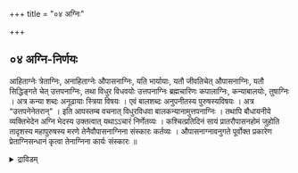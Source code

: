 +++
title = "०४ अग्निः"

+++

## ०४ अग्नि-निर्णयः

आहिताग्नेः त्रेताग्निः, अनाहिताग्नेः औपासनाग्निः, यति भार्यायाः, यतौ जीवतिचेत् औपासनाग्निः, यतौ सिद्धिङ्गते चेत् उत्तपनाग्निः, तथा विधुर विधवयोः उत्तपनाग्निः ब्रह्मचारिणः कपालाग्निः, कन्याबालयोः, तुषाग्निः । अत्र कन्या शब्दः अनूढायाः स्त्रिया विषयः । एवं बालशब्दः अनुपनीतस्य पुरुषस्यविषयः । अत्र “उत्तपनेनेतरान्" । इति आपस्तम्ब वचनात् विधुरविधवा बालकन्यानामुत्तपनाग्निः । तथापि बौधायनीये व्यक्तिभेदेन अग्नि भेदस्य उक्तत्वात् यथाऽऽचारं निर्णेतव्यः । कश्चित्प्रतिदिनं सायं प्रातरौपासनहोमं जुहोति तादृशस्य महापुरुषस्य मरणे तेनैवौपासनाग्निना संस्कारः कर्तव्यः । औपासनाग्नावनुगते पूर्वोक्त प्रकारेण प्रेताग्निसन्धानं कृत्वा तेनाग्निना कार्यः संस्कारः ॥

<details><summary>द्राविडम्</summary>

### 4 அக்நி நிர்ணயம்

ஆஹிதாக்னியை த்ரேதாக்னியினாலும், ஜீவித்திருக்கும் யதியினுடைய பார்யை, ஜீவித்திருக்கும் புருஷனுடைய பார்யை, பார்யை ஜீவித்திருக்கும் இவர்களை ஔபாஸனாக்னியினாலும், விதுரன் (மனைவியை இழந்தவன்), விதவை, ஸித்தி அடைந்த யதியின் பார்யை இவர்களை உத்தபனாக்னியினாலும் பிரம்மச்சாரியை கபாலாக்னியினாலும், விவாஹமாகாத கன்யை, உபநயனமாகாத பாலன் இவர்களை துஷாக்னியினாலும் ஸம்ஸ்காரம் செய்ய வேண்டும். கணவன்

ஒரு மஹா புருஷன் பிரதி தினமும் இரு வேளைகளிலும் ஔபாஸனம் செய்து அக்நியை தாரணம் செய்து

13

கொண்டிருக்கும்போது இருவரில் (6) ஒருவர்

இறந்தாலும் அவர்களுடைய ஔபாஸனாக்னியைக் கொண்டே அவர்களுடைய ஸம்ஸ்காரத்தைச் செய்ய வேண்டும்.

ஔபாஸனாக்னி அணைந்திருந்தாலும் ஔபாஸனம் விடப்பட்டிருந்தாலும் முதலில் சொன்ன ப்ரேதாக்நி ஸந்தானம் செய்து கர்மாவைத் தொடங்க வேண்டும்.

<details>

## ०५ उत्तपनाग्नि-सन्धानम्

प्रणम्य प्राचीनावीती, 

<div class="js_include" includetitle="false" newlevelforh1="5" unfilled url="/vedAH_yajuH/taittirIyam/sUtram/ApastambaH/gRhyam/paddhatiH/shrIvaiShNavaH/mantrAdi/asheShe_pariShat_svIkRtya.md">
<details open><summary><h5>अशेषे हे परिषत् ...{Loading}...</h5></summary>

> स्वामिनः!  
अशेषे हे परिषत्  
भवत्-पादमूले मया समर्पिताम् इमां सौवर्णीं यत्-किञ्चिद्-दक्षिणां  
यथोक्तदक्षिणामिव स्वीकृत्य  

</details>
</div>  

गोत्रस्य शर्मणः ममपितुः प्रेतस्य (गोत्राया ... नाम्न्याया मम मातुः प्रेतायाः) पैतृ मेधिक संस्कारार्थं उत्तपनाग्नि सन्धानं कर्तुं योग्यता सिद्धिमनुगृहाण । उपवीती प्राणानायम्य । प्राचीनावीती । गोत्रस्य शर्मणः ममपितुः प्रेतस्य पैतृमेधिकसंस्कारार्थं उत्तपनाग्निसन्धानं करिष्ये ॥ दर्भेष्वग्निं समारोप्य पुनर्दर्भेषु संस्थितः । पुनर्मुष्ट्यन्तरारूढो वह्निरुत्तपनाह्वयः ॥ इत्युक्त प्रकारेण मुष्टित्रय दहनात्सम्पादितोऽग्निः उत्तपनाग्निः । तमग्निमुत्पाद्य स्थण्डिलकल्पनादि प्रेताग्निसन्धानवत् दर्वी संस्कारान्तं कृत्वा, अप्रदक्षिणं परिषिच्य द्वादशगृहीतेनाज्येन जुहोति 

> अयाश्च, अ॒ग्नेऽसि, अ॒न॒भि॒ शस्तीश्चॅ, स॒त्यमॅत्वं, अया असि । अयसा, मनॅसा, धृतः, अ॒यसा॑, हव्यमूहिषे, अयानॅः, धेहि भेषजं स्वाहा॑ । (अग्नये अयसे, इदन्नमम) । 
[[TODO: परिष्कार्यम्]]

प्रत्येकं चतुर्गृहीतेन पुरुषसूक्तेन जुहोति । सर्वत्र पुरुषाय नारायणाय इदन्नमम इति उद्देश्यत्यागः ॥ 

> सहस्रं शीर्षा, पुरुषः । सहस्राक्षः, स॒हस्रपात् । सभूमिं, वि॒श्वतो॑ वृ॒त्वा । अत्यतिष्ठत्, द॒शाङ्गुलं स्वाहा॑ । पुरु॑षए॒वेदं, सर्व॑म् । यद्भूतं, यच्च॒ भव्य॑म् । उ॒तामृ॒त॒त्वस्य, ईशॉनः । यदन्नेन, अति॒रोहॅति॒स्वाहा॑ । ए॒तावॉनस्य, म॒हि॒मा । अतो ज्यायाँश्च, पूरु॑षः । पार्दोऽस्य, विश्वभूतानि । त्रि॒पादस्य, अ॒मृते॑न्दि॒वि स्वाहा॑ । त्रि॒पादूर्ध्वः, उदैत्पुरु॑षः । पादो॑ऽस्य, इहाभॅवात्, पुनॅः । ततो विष्वॅङ्, व्यॅक्रामत्, साशनानशने, अभि-स्वाहा॑ । तस्मा॑त् वि॒राट्, अ॒जा॒यत । वि॒राजॅः, अधिं, पूरुषः । सजातः, अत्यॅरिच्यत । प॒श्चात्, भूमिं, अथो॑ पु॒रः स्वाहा॑ ।

यत्पुरु॑षेण, ह॒विषा॑ । दे॒वाः, यज्ञं, अलॅन्वत । वसन्तो अस्य, आ॒सी॒दाज्यं॑ । ग्रीष्मः, इ॒ध्मः श॒रद्ध॒विः स्वाहा॑ । स॒प्तास्यॉसन्, प॒रि॒धयॅः । त्रिस्स॒प्त, स॒मिधः, कृ॒ताः । दे॒वायत्, य॒ज्ञं, त॒न्वा॒नाः । अबॅध्नन्, पुरुँषं, प॒शुं-स्वाहा॑ । तं य॒ज्ञं, बर्हिषि, प्रौक्षन् । पुरुषं, जातं, अग्रतः । तेन दे॒वाः, अयजन्त । साध्याः, ऋषयश्चये स्वाहा,




16


17

दहनदिनकत्यं

आरण्यान्, तस्मा॑त्, य॒ज्ञात्, सर्वहुतँः । सम्भृतं, पृ॒षदाज्यं । प॒शूऽस्तान्, चक्रे, वायव्या॑न् । ग्राम्याश्च ये स्वाहा॑ । तस्मा॑द्य॒ज्ञात्, सर्वहुतँः। ऋच॒स्सामॉनि, जज्ञिरे । छन्दॉसि, जज्ञिरे, तस्मा॑त् । यतु॒ स्तस्मा॑त् अजायत स्वाहा॑ । तस्माददधा॑ः, अजायन्त । ये केचॅ, उभयादतः । गॉवॊह, ज॒शि॑रे॒ तस्मा॑त् । तस्मा॑त् जाताः अ॒जा॒वयः॒ स्वाहा॑। यत्पुरु॑षं, व्यॅदधुः । क॒ति॒धा, व्यॅकल्पयन् । मुखं किमॅस्य, कौबाहू । कावूरू, पादावुच्येते॒ " स्वाहा॑ ।

चक्षौः, ब्राह्मणो॑ऽस्य, मुखमासीत् । बाहू, राजन्यः कृतः । ऊरू, तदस्य, यद्वैश्यॅः। प॒द्भयां, शूद्रः, अ॒जा॑य॒त॒ स्वाहा॑ । च॒न्द्रमा॑ः, मनॅसः, जा॒तः। सूर्य॑ः, अ॒जा॒ाय॒त। मुखा॑त्, इन्द्र॒श्च, अ॒ग्निश् । प्रा॒णात्, वायुः, अ॒जा॒ाय॒त॒ स्वाहा॑। नाभ्या॑ः, आ॒सी॒ीत्, अ॒न्तरि॑क्षम् । शीर्ष्णः, द्यौः, समँवर्तत। प॒द्भ्यां, भूमिँः, दिशॅः, श्रोत्रा॑त् । तथॉलो॒कान्, अ॒क॒ल्प॒य॒न् स्वाहा॑ वेद॒दा॒हं, ए॒तं, पुरु॑षं, म॒हान्त॑म्। आ॒दि॒त्यवॅर्णं, तस॒स्तु, पारे। सर्वांणि, रूपाणि, विचित्ī, धीरॅः। नामॉनि कृत्वा, अभिवदन्, यदास्ते॑ स्वाहा॑ पु॒रस्ता॑त्, यमुॅदाज॒हारॆ । श॒क्रः, प्रवि॒िद्वान्, प्रदिशः, चतॅस्रः । तमे॒वं, वि॒द्वान्, अ॒मृते॑ इ॒ह, भवति॒। नान्यः पन्था॑ः, अयॅनाय, वि॒िद्य॒ते, स्वाहा॑ य॒ज्ञेनँ, यज्ञं, अयजन्त, देवाः। तानिँ, धमाँणि, प्रथमानिँ, आसन् । तेनाकै, धा॒ता, " "




माहेमानँः, सचन्ते। यत्र पूर्वे, साध्याः सन्ति देवाः स्वाहा॑, पुरुषाय " ? प्रतिस्वाहाकारं वक्तव्यः इति नारायणाय इदन्नमम अय मुद्देश्यत्यागः पूर्वमेबोक्तम् ॥

अथवा चतुर्गृहीतं गृहीत्वा पुरुषसूक्तं समग्रमुक्त्ता अन्ते सन्तँदे॒वास्स्वाहा॑ इत्येकामाहुतिं वा जुहुयात् ॥ अनाज्ञातादित्रयं, भूरादि चतुष्टयञ्चहुत्वाऽप्रदक्षिणं परिषिञ्चेत् । अनेनाग्निनासंस्कुर्यात् ॥

### 5 உத்தபனாக்னி ஸந்தானம்

அனுஜ்ஞை, ஸங்கல்ப்பம். மூன்று “தர்ப்ப முடிச்சு” தயார் செய்து கொண்டு, முதல் முடிச்சில் அக்நியை ஸம்பாதித்து, அதன் வழியாக இரண்டாவது முடிச்சில் அக்நியைக் கொளுத்தி, முதலாவதை விட்டு விட்டு இரண்டாவதிலிருந்து மூன்றாவதில் அக்நியைச் சம்பாதித்து இரண்டாவதையும் கீழே போட்டு விட்டு, மூன்றாவதை விருத்தி செய்து அதில் கீழே சொல்லப்படும் ஹோமங்களைச் செய்தால் "உத்தபனாக்னி" எனப்படும். அக்நி ப்ரதிஷ்டை, தர்வீ ஸம்ஸ்காராந்தம் செய்து அப்ரதக்ஷிண பரிஷேசனம், 12 தடவை எடுக்கப்பட்ட நெய்யை "அயாச்ச" என்கிற மந்திரத்தினால் ஹோமம் செய்து புருஷ ஸூக்தத்தினால் நான்கு-நான்கு தடவை எடுக்கப்பட்ட நெய்யைக் கொண்டு ஒவ்வொரு மந்திரத்தினாலும் (நான்கு-நான்கு வாக்யத்தினாலும்)
ஹோமம் செய்ய வேண்டும். அதற்கு முடியாதவர்கள் நான்கு தடவை மட்டும் நெய்யை எடுத்துக் கொண்டு புருஷ ஸூக்தம் முழுவதையும் சொல்லி, ஒரே ஆஹுதியாகச் செய்யலாம். அநாஜ்ஞாத த்ரயம், வ்யாஹ்ருதி சதுஷ்டயம், பூர்ணாஹுதி இதுதான் உத்தபனாக்னி. இதைக் கொண்டு ஸம்ஸ்காரம் செய்ய வேண்டியர்களுக்குச் செய்யலாம்.

## ०६ कपालाग्नि-सन्धानम्

गोत्रस्य शर्मणः अस्य पैतृमेधिक संस्कारार्थं कपालाग्निमुत्पादयितुं कपालाग्निमुत्पादयिष्ये। मृच्छारावं अग्नौ निष्टप्य तस्मिन्करीष शकलान् क्षिप्त्व करिषो यदाज्वलति तदा गोमयशुष्कान् करीषेषु प्रक्षिप्य अग्निं वृद्धीकृत्य तस्मिन्नन्नौ उत्तपनाग्नि सन्धाने विहितान् होमान् हुत्वा तेनाग्निना पैतृमेधिक विधिना ब्रह्मचारिणं दहेत् ॥

### 6 கபாலாக்னி ஸந்தானம்

அனுஜ்ஞை, ஸங்கல்ப்பம். மண் வாணலியை அக்நியில் காய்ச்சி, அதற்குள் கரித் தூளைப் போட்டு அந்தத் தூள் அக்நியாகக் கனிந்தவுடன் அதை விரட்டியில் சேர்த்து, விருத்தி செய்து ஹோமத்தைச் உத்தபனாக்னி ஸந்தானத்தில் சொல்லப்பட்ட செய்தால் அது கபாலாக்னி எனப்படும்.

## ०७ तुषाग्नि-सन्धानम्

अमुकस्य, अमुकायावा दहन संस्कारार्थं तुषाग्निमुत्पादयितुं तुषाऽग्निमुत्पादयिष्ये।

18



19

मृच्छरावमग्नौ निष्ठप्य तस्मिन्तुषान्दत्वा शरावोष्णेन तुषा यदा ज्वलेयुः, तमग्निं वृद्धी कृत्य उत्तपनानि सन्धानवत् होमं कृत्वा तेनाग्निना तं (तां) संस्कुर्यात् ॥

कन्याबालौ एकर्चविधिना दहेत् ॥ सविधिरनुबन्धे लिखिष्यते ॥

### 7 துஷாக்னி ஸந்தானம்

அனுஜ்ஞை, ஸங்கல்ப்பம். மண் வாணலிய்ை அக்நியில் காய்ச்சி, அதற்குள் உமியைச் சேர்த்து, அந்த உமி அக்நியாகக் கனிந்தவுடன் அந்த அக்நியை விரட்டியில் சேர்த்து விருத்தி செய்து, உத்தபனாக்னி-ஸந்தான ஹோமத்தைச் செய்து அந்த அக்நியினால் ஸம்ஸ்காரம் செய்ய வேண்டியவர்களுக்கு உபயோகித்துக் கொள்ள வேண்டும்.

கன்யா பாலர்களை ஏகர்ச்ச விதியினால் தஹநம் செய்ய வேண்டும். அதைப் பிற்பாடு அனுபந்தத்தில் சேர்த்துள்ளோம்.




